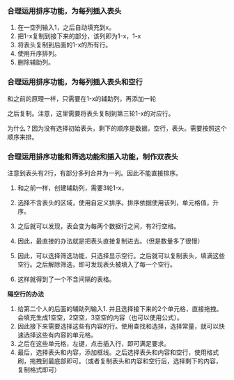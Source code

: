 ### 合理运用排序功能，为每列插入表头
1. 在一空列输入1，之后自动填充到x。
2. 把1-x复制到接下来的部分，该列即为1-x，1-x
3. 将表头复制到后面的1-x的所有行。
4. 使用升序排列。
5. 删除辅助列。


### 合理运用排序功能，为每列插入表头和空行

和之前的原理一样，只需要在1-x的辅助列，再添加一轮

之后复制。注意，这里需要将表头复制到第三轮1-x的对应行。

为什么？因为没有选择初始表头，剩下的顺序是数据，空行，表头。需要按照这个顺序来排。


### 合理运用排序功能和筛选功能和插入功能，制作双表头
注意到表头有2行，有部分多列合并为一列。因此不能直接排序。

1. 和之前一样，创建辅助列，需要3轮1-x，
2.  选择不含表头的区域，使用自定义排序。排序依据使用该列，单元格值，升序。
3.  之后就可以发现，表会变为每两个数据行之间，有2行空格。
4.  因此，最直接的办法就是把表头直接复制进去。（但是数量多了很慢）
5.  因此，可以选择筛选功能，只选择显示空行。之后就可以复制表头，填满这些空行。之后解除筛选，即可发现表头被填入了每一个空行。

6.  这样就得到了一个不含间隔的表格。

**隔空行的办法**

1. 给第二个人的后面的辅助列输入1. 并且选择接下来的2个单元格，直接拖拽。会填充生成1空空，2空空，3空空的内容（也可以使用公式）。
2. 因此接下来需要选择这些有内容的行。使用查找和选择，选择常量，就可以快速选择这些有内容的单元格。
3. 之后在这些单元格，左键，点击插入行，即可满足要求。
4. 最后，选择表头和内容，添加框线。之后选择表头和内容和空行，使用格式刷，拖拽到最底部即可。（或者复制表头和内容和空行后，选择剩下的内容，复制格式即可）
